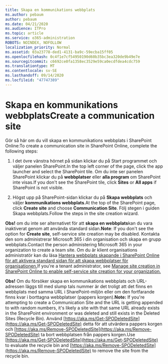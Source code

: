 ```yaml
---
title: Skapa en kommunikations webbplats
ms.author: pebaum
author: pebaum
ms.date: 04/21/2020
ms.audience: ITPro
ms.topic: article
ms.service: o365-administration
ROBOTS: NOINDEX, NOFOLLOW
localization_priority: Normal
ms.assetid: 03a23778-ded1-4131-ba9c-59ecba15ff05
ms.openlocfilehash: 0c4f1e7cf54950190d60b35bc3ea320de9b49e7e
ms.sourcegitcommit: c6692ce0fa1358ec3529e59ca0ecdfdea4cdc759
ms.translationtype: MT
ms.contentlocale: sv-SE
ms.lasthandoff: 09/14/2020
ms.locfileid: "47747389"
---
```

# <a name="create-a-communication-site"></a><span data-ttu-id="20d28-102">Skapa en kommunikations webbplats</span><span class="sxs-lookup"><span data-stu-id="20d28-102">Create a communication site</span></span>

<span data-ttu-id="20d28-103">Gör så här om du vill skapa en kommunikations webbplats i SharePoint Online:</span><span class="sxs-lookup"><span data-stu-id="20d28-103">To create a communication site in SharePoint Online, complete the following steps:</span></span> 
  
1. <span data-ttu-id="20d28-104">I det övre vänstra hörnet på sidan klickar du på Start programmet och väljer panelen SharePoint.</span><span class="sxs-lookup"><span data-stu-id="20d28-104">In the top left corner of the page, click the app launcher and select the SharePoint tile.</span></span> <span data-ttu-id="20d28-105">Om du inte ser panelen SharePoint klickar du på **webbplatser** eller **alla program** om SharePoint inte visas.</span><span class="sxs-lookup"><span data-stu-id="20d28-105">If you don't see the SharePoint tile, click **Sites** or **All apps** if SharePoint is not visible.</span></span> 
    
2. <span data-ttu-id="20d28-106">Högst upp på SharePoint-sidan klickar du på **Skapa webbplats** och väljer **kommunikations webbplats**.</span><span class="sxs-lookup"><span data-stu-id="20d28-106">At the top of the SharePoint page, click **Create site** and choose **Communication Site**.</span></span> <span data-ttu-id="20d28-107">Följ stegen i guiden Skapa webbplats.</span><span class="sxs-lookup"><span data-stu-id="20d28-107">Follow the steps in the site creation wizard.</span></span> 
    
 <span data-ttu-id="20d28-108">**Obs!** om du inte ser alternativet för att **skapa en webbplats**kan du vara inaktiverat genom att använda standard sidan.</span><span class="sxs-lookup"><span data-stu-id="20d28-108">**Note**: If you don't see the option for **Create site**, self-service site creation may be disabled.</span></span> <span data-ttu-id="20d28-109">Kontakta den som administrerar Microsoft 365 i din organisation och skapa en grupp webbplats.</span><span class="sxs-lookup"><span data-stu-id="20d28-109">Contact the person administering Microsoft 365 in your organization to create a team site.</span></span> <span data-ttu-id="20d28-110">Om du är klient organisations administratör kan du läsa [Hantera webbplats skapande i SharePoint Online för att aktivera standard sidan för att skapa webbplatser för organisationen.](https://go.microsoft.com/fwlink/?linkid=2018780)</span><span class="sxs-lookup"><span data-stu-id="20d28-110">If you're a tenant administrator, see [Manage site creation in SharePoint Online to enable self-service site creation for your organization.](https://go.microsoft.com/fwlink/?linkid=2018780)</span></span>
  
 <span data-ttu-id="20d28-111">**Obs!** Om du försöker skapa en kommunikations webbplats och URL-adressen läggs till med slump tals nummer är det troligt att det finns en webbplats med samma URL i SharePoint-miljön eller om den fortfarande finns kvar i borttagna webbplatser (pappers korgen).</span><span class="sxs-lookup"><span data-stu-id="20d28-111">**Note:** If you're attempting to create a Communication Site and the URL is getting appended to with random numbers, it's likely a site with that same URL already exists in the SharePoint environment or was deleted and still exists in the Deleted Sites (Recycle Bin).</span></span> <span data-ttu-id="20d28-112">Använd [https://aka.ms/Get-SPODeletedSite](https://aka.ms/Get-SPODeletedSite) detta för att utvärdera pappers korgen och [https://aka.ms/Remove-SPODeletedSite](https://aka.ms/Remove-SPODeletedSite) ta bort webbplatsen från pappers korgen.</span><span class="sxs-lookup"><span data-stu-id="20d28-112">Use [https://aka.ms/Get-SPODeletedSite](https://aka.ms/Get-SPODeletedSite) to evaluate the recycle bin and [https://aka.ms/Remove-SPODeletedSite](https://aka.ms/Remove-SPODeletedSite) to remove the site from the recycle bin.</span></span> 
  


